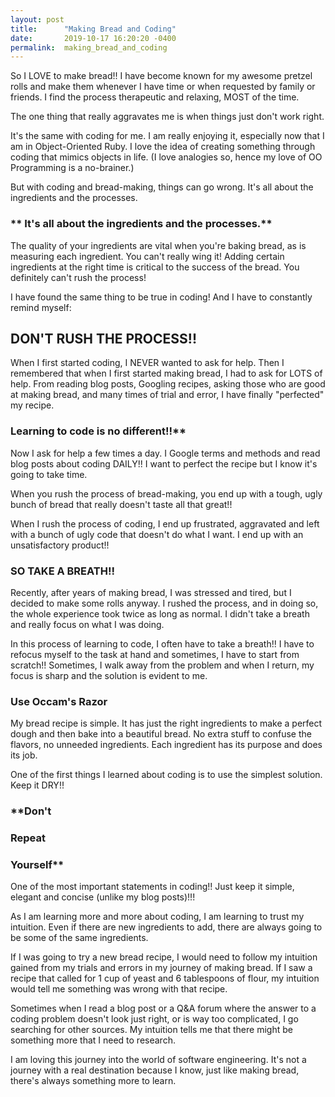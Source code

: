 ```yaml
---
layout: post
title:      "Making Bread and Coding"
date:       2019-10-17 16:20:20 -0400
permalink:  making_bread_and_coding
---
```



So I LOVE to make bread!! I have become known for my awesome pretzel rolls and make them whenever I have time or when requested by family or friends. I find the process therapeutic and relaxing, MOST of the time.

The one thing that really aggravates me is when things just don't work right. 

It's the same with coding for me. I am really enjoying it, especially now that I am in Object-Oriented Ruby. I love the idea of creating something through coding that mimics objects in life. (I love analogies so, hence my love of OO Programming is a no-brainer.)

But with coding and bread-making, things can go wrong. It's all about the ingredients and the processes. 

### ** It's all about the ingredients and the processes.**

The quality of your ingredients are vital when you're baking bread, as is measuring each ingredient. You can't really wing it! Adding certain ingredients at the right time is critical to the success of the bread. You definitely can't rush the process!

I have found the same thing to be true in coding! And I have to constantly remind myself:

## DON'T RUSH THE PROCESS!!

When I first started coding, I NEVER wanted to ask for help. Then I remembered that when I first started making bread, I had to ask for LOTS of help. From reading blog posts, Googling recipes, asking those who are good at making bread, and many times of trial and error, I have finally "perfected" my recipe. 

### Learning to code is no different!!**

Now I ask for help a few times a day. I Google terms and methods and read blog posts about coding DAILY!! I want to perfect the recipe but I know it's going to take time.

When you rush the process of bread-making, you end up with a tough, ugly bunch of bread that really doesn't taste all that great!!

When I rush the process of coding, I end up frustrated, aggravated and left with a bunch of ugly code that doesn't do what I want. I end up with an unsatisfactory product!!

### **SO TAKE A BREATH!!**

Recently, after years of making bread, I was stressed and tired, but I decided to make some rolls anyway. I rushed the process, and in doing so, the whole experience took twice as long as normal. I didn't take a breath and really focus on what I was doing. 

In this process of learning to code, I often have to take a breath!! I have to refocus myself to the task at hand and sometimes, I have to start from scratch!! Sometimes, I walk away from the problem and when I return, my focus is sharp and the solution is evident to me. 

### **Use Occam's Razor**

My bread recipe is simple. It has just the right ingredients to make a perfect dough and then bake into a beautiful bread. No extra stuff to confuse the flavors, no unneeded ingredients. Each ingredient has its purpose and does its job.

One of the first things I learned about coding is to use the simplest solution. Keep it DRY!! 

### **Don't
### Repeat
### Yourself**

One of the most important statements in coding!! Just keep it simple, elegant and concise (unlike my blog posts)!!!

As I am learning more and more about coding, I am learning to trust my intuition. Even if there are new ingredients to add, there are always going to be some of the same ingredients. 

If I was going to try a new bread recipe, I would need to follow my intuition gained from my trials and errors in my journey of making bread. If I saw a recipe that called for 1 cup of yeast and 6 tablespoons of flour, my intuition would tell me something was wrong with that recipe.

Sometimes when I read a blog post or a Q&A forum where the answer to a coding problem doesn't look just right, or is way too complicated, I go searching for other sources. My intuition tells me that there might be something more that I need to research.

I am loving this journey into the world of software engineering. It's not a journey with a real destination because I know, just like making bread, there's always something more to learn. 




